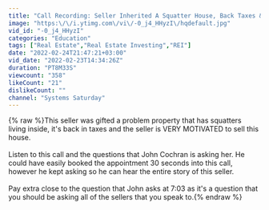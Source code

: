 ```yaml
---
title: "Call Recording: Seller Inherited A Squatter House, Back Taxes & Ultra Motivated!"
image: "https:\/\/i.ytimg.com\/vi\/-0_j4_HHyzI\/hqdefault.jpg"
vid_id: "-0_j4_HHyzI"
categories: "Education"
tags: ["Real Estate","Real Estate Investing","REI"]
date: "2022-02-24T21:47:21+03:00"
vid_date: "2022-02-23T14:34:26Z"
duration: "PT8M33S"
viewcount: "358"
likeCount: "21"
dislikeCount: ""
channel: "Systems Saturday"
---
```

{% raw %}This seller was gifted a problem property that has squatters living inside, it's back in taxes and the seller is VERY MOTIVATED to sell this house.<br /><br />Listen to this call and the questions that John Cochran is asking her. He could have easily booked the appointment 30 seconds into this call, however he kept asking so he can hear the entire story of this seller.<br /><br />Pay extra close to the question that John asks at 7:03 as it's a question that you should be asking all of the sellers that you speak to.{% endraw %}
